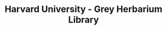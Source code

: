 ---
layout: repo
title: "Harvard University - Grey Herbarium Library"
id: 17718
permalink: repos/17718/
---